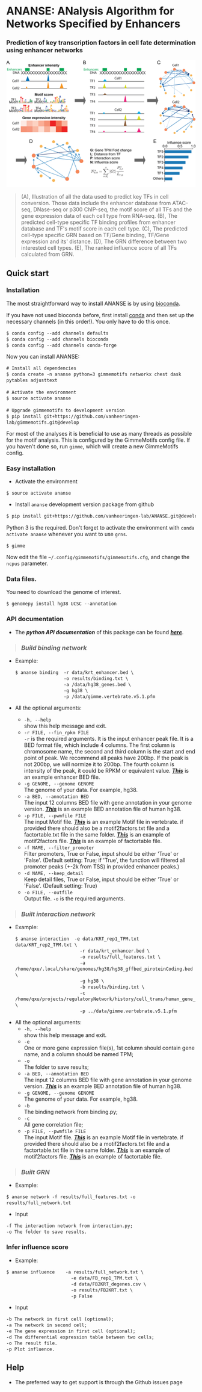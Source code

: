 # ANANSE: ANalysis Algorithm for Networks Specified by Enhancers

### Prediction of key transcription factors in cell fate determination using enhancer networks

![](/pic/Fig2.jpg)
> (A), Illustration of all the data used to predict key TFs in cell conversion. Those data include the enhancer database from ATAC-seq, DNase-seq or p300 ChIP-seq, the motif score of all TFs and the gene expression data of each cell type from RNA-seq. (B), The predicted cell-type specific TF binding profiles from enhancer database and TF's motif score in each cell type. (C), The predicted cell-type specific GRN based on TF/Gene binding, TF/Gene expression and its' distance. (D), The GRN difference between two interested cell types. (E), The ranked influence score of all TFs calculated from GRN.


## Quick start

### Installation

The most straightforward way to install ANANSE is by using [bioconda](https://bioconda.github.io/).

If you have not used bioconda before, first install [conda](https://docs.continuum.io/anaconda/) and then set up the necessary channels (in this order!). You only have to do this once.

```
$ conda config --add channels defaults
$ conda config --add channels bioconda
$ conda config --add channels conda-forge
```

Now you can install ANANSE:

```
# Install all dependencies
$ conda create -n ananse python=3 gimmemotifs networkx chest dask pytables adjusttext

# Activate the environment
$ source activate ananse 

# Upgrade gimmemotifs to development version
$ pip install git+https://github.com/vanheeringen-lab/gimmemotifs.git@develop
```

For most of the analyses it is beneficial to use as many threads as possible for the motif analysis. This is configured by the GimmeMotifs config file. If you haven't done so, run `gimme`, which will create a new GimmeMotifs config.

### Easy installation

* Activate the environment

```
$ source activate ananse 
```

* Install `ananse` development version package from github
```bash
$ pip install git+https://github.com/vanheeringen-lab/ANANSE.git@develop
```

Python 3 is the required. Don't forget to activate the environment with `conda activate ananse` whenever you want to use `grns`.

```
$ gimme
```

Now edit the file `~/.config/gimmemotifs/gimmemotifs.cfg`, and change the `ncpus` parameter.

### Data files.

You need to download the genome of interest.

```
$ genomepy install hg38 UCSC --annotation
```

### API documentation

* The ***python API documentation*** of this package can be found [***here***](/docs/api.md).


> ### ***Build binding network***

* Example:
  ```
  $ ananse binding  -r data/krt_enhancer.bed \
                    -o results/binding.txt \
                    -a /data/hg38_genes.bed \
                    -g hg38 \
                    -p /data/gimme.vertebrate.v5.1.pfm
  ```

* All the optional arguments:
  * `-h, --help`  
    show this help message and exit.
  * `-r FILE, --fin_rpkm FILE`  
    `-r` is the required arguments. It is the input enhancer peak file. It is a BED format file, which include 4 columns. The first column is chromosome name, the second and third column is the start and end point of peak. We recommend all peaks have 200bp. If the peak is not 200bp, we will normize it to 200bp. The fourth column is intensity of the peak, it could be RPKM or equivalent value. [***This***](/test/data/krt_enhancer.bed) is an example enhancer BED file.
  * `-g GENOME, --genome GENOME`  
    The genome of your data. For example, hg38.
  * `-a BED, --annotation BED`  
    The input 12 columns BED file with gene annotation in your genome version. [***This***](/data/hg38_genes.bed) is an example BED annotation file of human hg38.
  * `-p FILE, --pwmfile FILE`  
    The input Motif file. [***This***](/data/gimme.vertebrate.v5.1.pfm) is an example Motif file in vertebrate. if provided there should also be a motif2factors.txt file and a factortable.txt file in the same folder. [***This***](/data/gimme.vertebrate.v5.1.motif2factors.txt) is an example of motif2factors file. [***This***](/data/gimme.vertebrate.v5.1.factortable.txt) is an example of factortable file.
  * `-f NAME, --filter_promoter`  
    Filter promoters, True or False, input should be
    either 'True' or 'False'. (Default setting: True; if 'True', the function will filtered all promoter peaks (+-2k from TSS) in provided enhancer peaks.)
  * `-d NAME, --keep_detail`  
    Keep detail files, True or False, input should be either 'True' or 'False'. (Default setting: True)  
  * `-o FILE, --outfile`  
    Output file. `-o` is the required arguments. 


> ### ***Built interaction network***

* Example:
  ```
  $ ananse interaction  -e data/KRT_rep1_TPM.txt data/KRT_rep2_TPM.txt \
                          -r data/krt_enhancer.bed \
                          -o results/full_features.txt \
                          -a /home/qxu/.local/share/genomes/hg38/hg38_gffbed_piroteinCoding.bed \
                          -g hg38 \
                          -b results/binding.txt \
                          -c /home/qxu/projects/regulatoryNetwork/history/cell_trans/human_gene_correlation/expressioncorrelation.txt \
                          -p ../data/gimme.vertebrate.v5.1.pfm
  ```
* All the optional arguments:
  * `-h, --help`  
    show this help message and exit.
  * `-e`  
    One or more gene expression file(s), 1st column should contain gene name, and a column should be named TPM;   
  * `-o`  
    The folder to save results;
  * `-a BED, --annotation BED`  
    The input 12 columns BED file with gene annotation in your genome version. [***This***](/data/hg38_genes.bed) is an example BED annotation file of human hg38.
  * `-g GENOME, --genome GENOME`  
    The genome of your data. For example, hg38.
  * `-b`  
    The binding network from binding.py;
  * `-c`  
    All gene correlation file;
  * `-p FILE, --pwmfile FILE`  
    The input Motif file. [***This***](/data/gimme.vertebrate.v5.1.pfm) is an example Motif file in vertebrate. if provided there should also be a motif2factors.txt file and a factortable.txt file in the same folder. [***This***](/data/gimme.vertebrate.v5.1.motif2factors.txt) is an example of motif2factors file. [***This***](/data/gimme.vertebrate.v5.1.factortable.txt) is an example of factortable file.

> ### ***Built GRN***

* Example:
```
$ ananse network -f results/full_features.txt -o results/full_network.txt
```
* Input
```
-f The interaction network from interaction.py;
-o The folder to save results.
```

### Infer influence score

* Example:
```
$ ananse influence    -a results/full_network.txt \
                        -e data/FB_rep1_TPM.txt \
                        -d data/FB2KRT_degenes.csv \
                        -o results/FB2KRT.txt \
                        -p False
```
* Input
```
-b The network in first cell (optional);
-a The network in second cell;
-e The gene expression in first cell (optional);
-d The differential expression table between two cells; 
-o The result file.
-p Plot influence.

```

## Help

* The preferred way to get support is through the Github issues page

